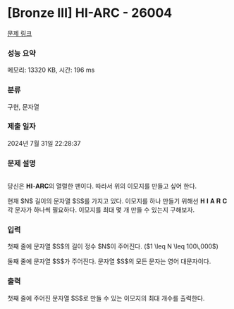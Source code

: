 # [Bronze III] HI-ARC - 26004 

[문제 링크](https://www.acmicpc.net/problem/26004) 

### 성능 요약

메모리: 13320 KB, 시간: 196 ms

### 분류

구현, 문자열

### 제출 일자

2024년 7월 31일 22:28:37

### 문제 설명

<p style="text-align: center;"><img alt="" src=""><img alt="" src=""></p>

<p>당신은 𝐇𝐈-𝐀𝐑𝐂의 열렬한 팬이다. 따라서 위의 이모지를 만들고 싶어 한다.</p>

<p>현재 $N$ 길이의 문자열 $S$를 가지고 있다. 이모지를 하나 만들기 위해선 𝐇 𝐈 𝐀 𝐑 𝐂 각 문자가 하나씩 필요하다. 이모지를 최대 몇 개 만들 수 있는지 구해보자.</p>

### 입력 

 <p>첫째 줄에 문자열 $S$의 길이 정수 $N$이 주어진다. ($1 \leq N \leq 100\,000$)</p>

<p>둘째 줄에 문자열 $S$가 주어진다. 문자열 $S$의 모든 문자는 영어 대문자이다.</p>

### 출력 

 <p>첫째 줄에 주어진 문자열 $S$로 만들 수 있는 이모지의 최대 개수를 출력한다.</p>

